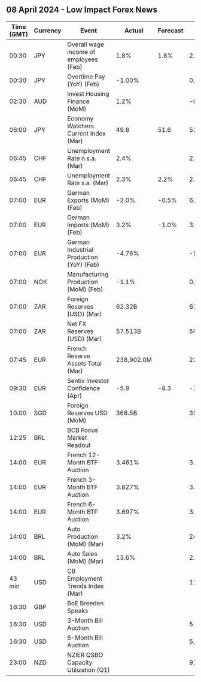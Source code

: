 ## 08 April 2024 - Low Impact Forex News

| Time (GMT) | Currency | Event | Actual | Forecast | Previous |
|------|----------|-------|--------|----------|----------|
| 00:30 | JPY | Overall wage income of employees (Feb) | 1.8% | 1.8% | 2.0% |
| 00:30 | JPY | Overtime Pay (YoY) (Feb) | -1.00% |  | 0.40% |
| 02:30 | AUD | Invest Housing Finance (MoM) | 1.2% |  | -0.8% |
| 06:00 | JPY | Economy Watchers Current Index (Mar) | 49.8 | 51.6 | 51.3 |
| 06:45 | CHF | Unemployment Rate n.s.a. (Mar) | 2.4% |  | 2.4% |
| 06:45 | CHF | Unemployment Rate s.a. (Mar) | 2.3% | 2.2% | 2.2% |
| 07:00 | EUR | German Exports (MoM) (Feb) | -2.0% | -0.5% | 6.3% |
| 07:00 | EUR | German Imports (MoM) (Feb) | 3.2% | -1.0% | 3.3% |
| 07:00 | EUR | German Industrial Production (YoY) (Feb) | -4.76% |  | -5.05% |
| 07:00 | NOK | Manufacturing Production (MoM) (Feb) | -1.1% |  | 0.0% |
| 07:00 | ZAR | Foreign Reserves (USD) (Mar) | 62.32B |  | 61.65B |
| 07:00 | ZAR | Net FX Reserves (USD) (Mar) | 57.513B |  | 56.652B |
| 07:45 | EUR | French Reserve Assets Total (Mar) | 238,902.0M |  | 225,601.0M |
| 09:30 | EUR | Sentix Investor Confidence (Apr) | -5.9 | -8.3 | -10.5 |
| 10:00 | SGD | Foreign Reserves USD (MoM) | 368.5B |  | 357.3B |
| 12:25 | BRL | BCB Focus Market Readout |  |  |  |
| 14:00 | EUR | French 12-Month BTF Auction | 3.461% |  | 3.413% |
| 14:00 | EUR | French 3-Month BTF Auction | 3.827% |  | 3.815% |
| 14:00 | EUR | French 6-Month BTF Auction | 3.697% |  | 3.722% |
| 14:00 | BRL | Auto Production (MoM) (Mar) | 3.2% |  | 24.3% |
| 14:00 | BRL | Auto Sales (MoM) (Mar) | 13.6% |  | 2.2% |
| 43 min | USD | CB Employment Trends Index (Mar) |  |  | 112.29 |
| 16:30 | GBP | BoE Breeden Speaks |  |  |  |
| 16:30 | USD | 3-Month Bill Auction |  |  | 5.230% |
| 16:30 | USD | 6-Month Bill Auction |  |  | 5.125% |
| 23:00 | NZD | NZIER QSBO Capacity Utilization (Q1) |  |  | 91.4% |
